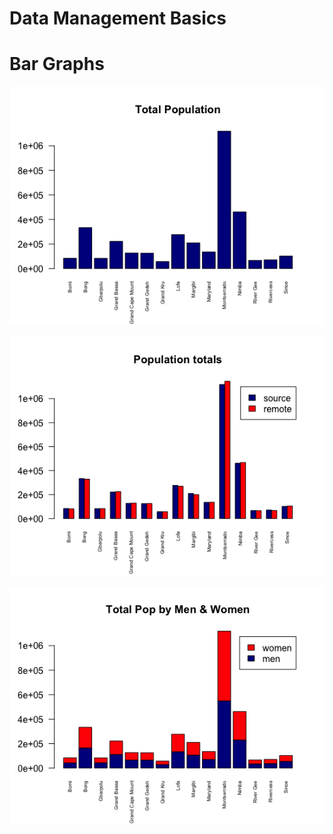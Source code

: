 # Data Management Basics

# Bar Graphs 

![Total Population](total_population.png)

![Population Totals](population_totals.png)

![Total Population By Men & Women](total_pop_by_menwomen.png)


